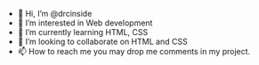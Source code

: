 - 👋 Hi, I’m @drcinside
- 👀 I’m interested in Web development
- 🌱 I’m currently learning HTML, CSS
- 💞️ I’m looking to collaborate on HTML and CSS 
- 📫 How to reach me you may drop me comments in my project.

<!---
drcinside/drcinside is a ✨ special ✨ repository because its `README.md` (this file) appears on your GitHub profile.
You can click the Preview link to take a look at your changes.
--->
